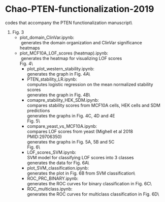 # Chao-PTEN-functionalization-2019
codes that accompany the PTEN functionalization manuscript\

1. Fig. 3
   - plot_domain_ClinVar.ipynb:\
    generates the domain organization and ClinVar significance heatmaps
   - plot_MCF10A_LOF_scores (heatmap).ipynb:\
    generates the heatmap for visualizing LOF scores\
Fig. 4\
        - plot_plot_western_stability.ipynb:\
            generates the graph in Fig. 4A\
        - PTEN_stability_LR.ipynb:\
            computes logistic regression on the mean normalized stability scores\
            generates the graph in Fig. 4B\
        - comapre_stability_HEK_SDM.ipynb:\
            compares stability scores from MCF10A cells, HEK cells and SDM predictions\
            generates the graphs in Fig. 4C, 4D and 4E\
Fig. 5\
        - compare_yeast_vs_MCF10A.ipynb:\
            compares LOF scores from yeast (Mighell et al 2018 PMID:29706350)\
            generates the graphs in Fig. 5A, 5B and 5C\
Fig. 6\        
        - LOF_scores_SVM.ipynb:\
            SVM model for classifying LOF scores into 3 classes\
            generates the data for Fig. 6A\
        - plot_SVM_classification.ipynb:\
            generates the plot in Fig. 6B from SVM classification\
        - ROC_PRC_BINARY.ipynb:\
            generates the ROC curves for binary classification in Fig. 6C\
        - ROC_multiclass.ipynb:\
            generates the ROC curves for multiclass classification in Fig. 6D\
        
